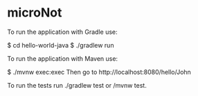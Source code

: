 # microNot

To run the application with Gradle use:

$ cd hello-world-java
$ ./gradlew run


To run the application with Maven use:

$ ./mvnw exec:exec
Then go to http://localhost:8080/hello/John

To run the tests run ./gradlew test or /mvnw test.
